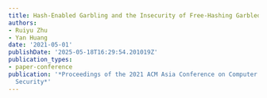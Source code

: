 ```yaml
---
title: Hash-Enabled Garbling and the Insecurity of Free-Hashing Garbled Circuits
authors:
- Ruiyu Zhu
- Yan Huang
date: '2021-05-01'
publishDate: '2025-05-18T16:29:54.201019Z'
publication_types:
- paper-conference
publication: '*Proceedings of the 2021 ACM Asia Conference on Computer and Communications
  Security*'
---
```

